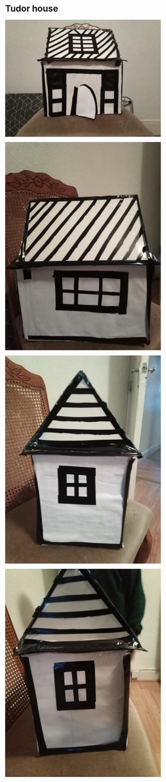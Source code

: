 # Tudor house

![front elevation](./images/front.jpeg)


![back elevation](./images/back.jpeg)


![side1 elevation](./images/side_1.jpeg)



![side2 elevation](./images/side_2.jpeg)
